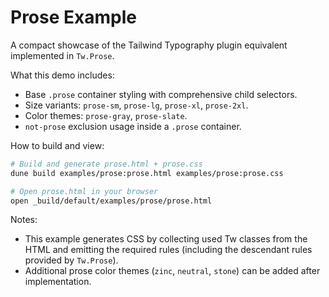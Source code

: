 # Prose Example

A compact showcase of the Tailwind Typography plugin equivalent implemented in `Tw.Prose`.

What this demo includes:
- Base `.prose` container styling with comprehensive child selectors.
- Size variants: `prose-sm`, `prose-lg`, `prose-xl`, `prose-2xl`.
- Color themes: `prose-gray`, `prose-slate`.
- `not-prose` exclusion usage inside a `.prose` container.

How to build and view:

```bash
# Build and generate prose.html + prose.css
dune build examples/prose:prose.html examples/prose:prose.css

# Open prose.html in your browser
open _build/default/examples/prose/prose.html
```

Notes:
- This example generates CSS by collecting used Tw classes from the HTML and emitting the required rules (including the descendant rules provided by `Tw.Prose`).
- Additional prose color themes (`zinc`, `neutral`, `stone`) can be added after implementation.
